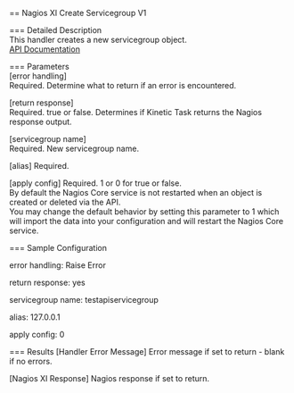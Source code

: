 == Nagios XI Create Servicegroup V1

=== Detailed Description  
This handler creates a new servicegroup object.  
[API Documentation](https://yournagiosxiserver.com/nagiosxi/help/api-config-reference.php#add-servicegroup)  

=== Parameters  
[error handling]  
  Required. Determine what to return if an error is encountered.  

[return response]  
  Required. true or false. Determines if Kinetic Task returns the Nagios response output.  

[servicegroup name]  
  Required. New servicegroup name.  
  
[alias]
  Required.  

[apply config]
  Required. 1 or 0 for true or false.  
  By default the Nagios Core service is not restarted when an object is created or deleted via the API.  
  You may change the default behavior by setting this parameter to 1 which will import the data into your configuration and will restart the Nagios Core service.


=== Sample Configuration

error handling: Raise Error

return response: yes

servicegroup name: testapiservicegroup

alias: 127.0.0.1
  
apply config: 0
  
  
=== Results
[Handler Error Message]
  Error message if set to return - blank if no errors.  

[Nagios XI Response]
  Nagios response if set to return.

